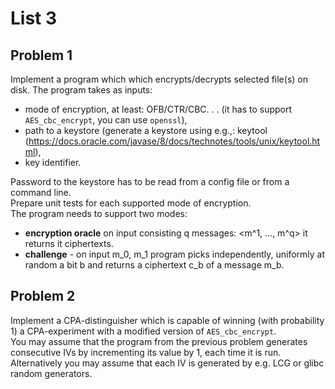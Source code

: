 # List 3 

## Problem 1 
Implement a program which which encrypts/decrypts selected file(s) on disk. The program takes as inputs:

* mode of encryption, at least: OFB/CTR/CBC. . . (it has to support `AES_cbc_encrypt`,
you can use `openssl`),
* path to a keystore (generate a keystore using e.g.,: keytool (https://docs.oracle.com/javase/8/docs/technotes/tools/unix/keytool.html),
* key identifier.

Password to the keystore has to be read from a config file or from a command line.<br>
Prepare unit tests for each supported mode of encryption.<br>
The program needs to support two modes:
* **encryption oracle** on input consisting q messages: <m^1, ..., m^q> it returns it ciphertexts.
* **challenge** - on input m_0, m_1 program picks independently, uniformly at random a bit b and returns a ciphertext c_b of a message m_b.

## Problem 2 
Implement a CPA-distinguisher which is capable of winning (with probability 1) a CPA-experiment with a modified version of `AES_cbc_encrypt`. <br>
You may assume that the program from the previous problem generates consecutive IVs by incrementing its value by 1, each time it is run. Alternatively you may assume that each IV is generated by e.g. LCG or glibc random generators.

